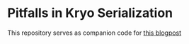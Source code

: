 # Pitfalls in Kryo Serialization
This repository serves as companion code for [this blogpost](http://new-grumpy-mentat.blogspot.com/2022/01/pitfalls-in-kryo-serialization.html)
